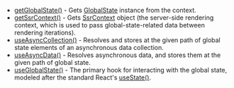 - [getGlobalState()](getglobalstate.md) - Gets [GlobalState]
  instance from the context.
- [getSsrContext()](getssrcontext.md) - Gets [SsrContext] object
  (the server-side rendering context, which is used to pass global-state-related
  data between rendering iterations).
- [useAsyncCollection()] - Resolves and stores at the given path of global state
  elements of an asynchronous data collection.
- [useAsyncData()] - Resolves asynchronous data, and stores them at the given
  path of global state.
- [useGlobalState()](/docs/api/hooks/useglobalstate) - The primary hook for
  interacting with the global state, modeled after the standard React's
  [useState()](https://reactjs.org/docs/hooks-reference.html#usestate).

<!-- Links -->
[GlobalState]: ../objects/globalstate.md
[SsrContext]: ../objects/ssrcontext.md
[useAsyncCollection()]: useasynccollection.md
[useAsyncData()]: useasyncdata.md
